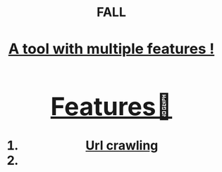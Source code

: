 <h1 align="center">FALL<h1>
<a align="center" href="https://github.com/DevanshRaghav75/FALL/blob/main/FALL%20logo.png">
<h3 align="center">A tool with multiple features !<h3>

# Features🍳

1. Url crawling
2. 

